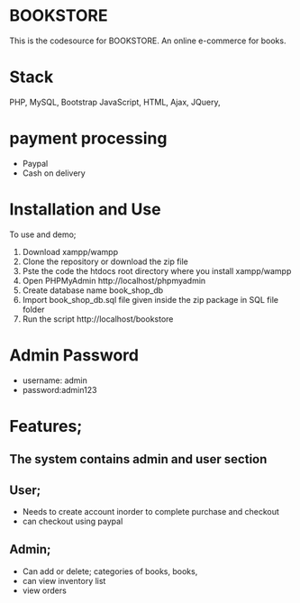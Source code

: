  # BOOKSTORE

This is the codesource for BOOKSTORE. An online e-commerce for books. 

# Stack

PHP, MySQL, Bootstrap JavaScript, HTML, Ajax, JQuery,

# payment processing
- Paypal
- Cash on delivery

# Installation and Use
To use and demo;
1. Download xampp/wampp
2. Clone the repository or download the zip file
3. Pste the code the htdocs root directory where you install xampp/wampp
4. Open PHPMyAdmin http://localhost/phpmyadmin
5. Create database name book_shop_db
6. Import book_shop_db.sql file given inside the zip package in SQL file folder
7. Run the script http://localhost/bookstore

# Admin Password
- username: admin
- password:admin123

# Features;
## The system contains admin and user section

## User;
- Needs to create account inorder to complete purchase and checkout
- can checkout using paypal

## Admin;
- Can add or delete; categories of books, books,
- can view inventory list
- view orders


